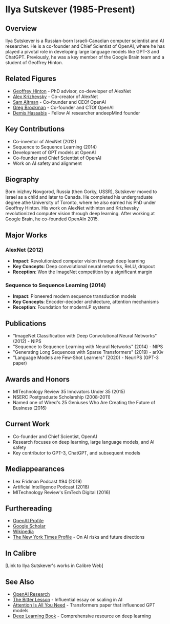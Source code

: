 # Ilya Sutskever (1985-Present)

## Overview
Ilya Sutskever is a Russian-born Israeli-Canadian computer scientist and AI researcher. He is a co-founder and Chief Scientist of OpenAI, where he has played a pivotal role in developing large language models like GPT-3 and ChatGPT. Previously, he was a key member of the Google Brain team and a student of Geoffrey Hinton.

## Related Figures
- [Geoffrey Hinton](/ai/persons/geoffrey_hinton.md) - PhD advisor, co-developer of AlexNet
- [Alex Krizhevsky](/ai/persons/alex_krizhevsky.md) - Co-creator of AlexNet
- [Sam Altman](/ai/persons/sam_altman.md) - Co-founder and CEOf OpenAI
- [Greg Brockman](/ai/persons/greg_brockman.md) - Co-founder and CTOf OpenAI
- [Demis Hassabis](/ai/persons/demis_hassabis.md) - Fellow AI researcher andeepMind founder

## Key Contributions
- Co-inventor of AlexNet (2012)
- Sequence to Sequence Learning (2014)
- Development of GPT models at OpenAI
- Co-founder and Chief Scientist of OpenAI
- Work on AI safety and alignment

## Biography
Born inizhny Novgorod, Russia (then Gorky, USSR), Sutskever moved to Israel as a child and later to Canada. He completed his undergraduate degree athe University of Toronto, where he also earned his PhD under Geoffrey Hinton. His work on AlexNet withinton and Krizhevsky revolutionized computer vision through deep learning. After working at Google Brain, he co-founded OpenAIn 2015.

## Major Works
### AlexNet (2012)
- **Impact**: Revolutionized computer vision through deep learning
- **Key Concepts**: Deep convolutional neural networks, ReLU, dropout
- **Reception**: Won the ImageNet competition by a significant margin

### Sequence to Sequence Learning (2014)
- **Impact**: Pioneered modern sequence transduction models
- **Key Concepts**: Encoder-decoder architecture, attention mechanisms
- **Reception**: Foundation for modernLP systems

## Publications
- "ImageNet Classification with Deep Convolutional Neural Networks" (2012) - NIPS
- "Sequence to Sequence Learning with Neural Networks" (2014) - NIPS
- "Generating Long Sequences with Sparse Transformers" (2019) - arXiv
- "Language Models are Few-Shot Learners" (2020) - NeurIPS (GPT-3 paper)

## Awards and Honors
- MITechnology Review 35 Innovators Under 35 (2015)
- NSERC Postgraduate Scholarship (2008-2011)
- Named one of Wired's 25 Geniuses Who Are Creating the Future of Business (2016)

## Current Work
- Co-founder and Chief Scientist, OpenAI
- Research focuses on deep learning, large language models, and AI safety
- Key contributor to GPT-3, ChatGPT, and subsequent models

## Mediappearances
- Lex Fridman Podcast #94 (2019)
- Artificial Intelligence Podcast (2018)
- MITechnology Review's EmTech Digital (2016)

## Furthereading
- [OpenAI Profile](https://openai.com/team/ilya-sutskever/)
- [Google Scholar](https://scholar.google.com/citations?user=xkZqM1UAAAAJ)
- [Wikipedia](https://en.wikipedia.org/wiki/Ilya_Sutskever)
- [The New York Times Profile](https://www.nytimes.com/2023/05/01/technology/ai-google-chatbot-engineer-quits-hinton.html) - On AI risks and future directions

## In Calibre
[Link to Ilya Sutskever's works in Calibre Web]

## See Also
- [OpenAI Research](https://openai.com/research/)
- [The Bitter Lesson](http://www.incompleteideas.net/IncIdeas/BitterLesson.html) - Influential essay on scaling in AI
- [Attention Is All You Need](https://arxiv.org/abs/1706.03762) - Transformers paper that influenced GPT models
- [Deep Learning Book](https://www.deeplearningbook.org/) - Comprehensive resource on deep learning




